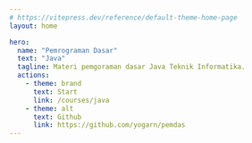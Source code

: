 ```yaml
---
# https://vitepress.dev/reference/default-theme-home-page
layout: home

hero:
  name: "Pemrograman Dasar"
  text: "Java"
  tagline: Materi pemgoraman dasar Java Teknik Informatika.
  actions:
    - theme: brand
      text: Start
      link: /courses/java
    - theme: alt
      text: Github
      link: https://github.com/yogarn/pemdas
---
```



